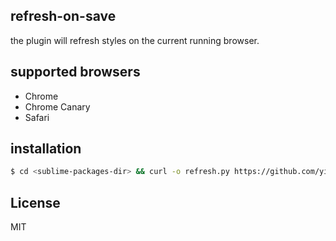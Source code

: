 
## refresh-on-save

the plugin will refresh styles on the current running browser.

## supported browsers

  - Chrome
  - Chrome Canary
  - Safari

## installation

```bash
$ cd <sublime-packages-dir> && curl -o refresh.py https://github.com/yields/st3-refresh-on-save/blob/master/__init__.py
```

## License

MIT
